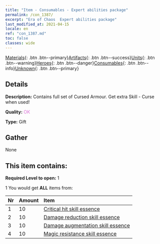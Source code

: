 ```yaml
---
title: "Item - Consumables - Expert abilities package"
permalink: /con_1387/
excerpt: "Era of Chaos  Expert abilities package"
last_modified_at: 2021-04-15
locale: en
ref: "con_1387.md"
toc: false
classes: wide
---
```

 [Materials](/Items/){: .btn .btn--primary}[Artifacts](/Items/Artifacts/){: .btn .btn--success}[Units](/Items/Units/){: .btn .btn--warning}[Heroes](/Items/Heroes/){: .btn .btn--danger}[Consumables](/Items/Consumables/){: .btn .btn--info}[Unknown](/Items/Unknown/){: .btn .btn--primary}

## Details
 **Description:** Contains full set of Cursed Armour. Get extra Skill - Curse when used!

 **Quality:** <span style="color: #DA70D6">OK</span>

 **Type:** Gift

## Gather

  None

## This item contains:

 **Required Level to open:** 1

 1 You would get **ALL** items  from:

  | Nr | Amount |     Item    |
  |:---|:-------|:------------|
  | 1 | 10 | [Critical hit skill essence](/Items/con_1115/) |  | 
  | 2 | 10 | [Damage reduction skill essence](/Items/con_1116/) |  | 
  | 3 | 10 | [Damage augmentation skill essence](/Items/con_1117/) |  | 
  | 4 | 10 | [Magic resistance skill essence](/Items/con_1118/) |  | 
